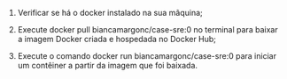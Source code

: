 1. Verificar se há o docker instalado na sua mãquina;

2. Execute docker pull biancamargonc/case-sre:0 no terminal para baixar a imagem Docker criada e hospedada no Docker Hub;

3. Execute o comando docker run biancamargonc/case-sre:0 para iniciar um contêiner a partir da imagem que foi baixada.
